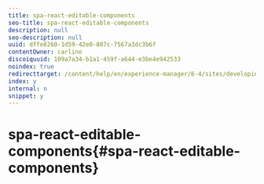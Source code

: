 ```yaml
---
title: spa-react-editable-components
seo-title: spa-react-editable-components
description: null
seo-description: null
uuid: dffe8260-1d59-42e0-807c-7567a3dc3b6f
contentOwner: carlino
discoiquuid: 109a7a34-b1a1-459f-a644-e3be4e942533
noindex: true
redirecttarget: /content/help/en/experience-manager/6-4/sites/developing/using/reference-materials
index: y
internal: n
snippet: y
---
```


# spa-react-editable-components{#spa-react-editable-components}

